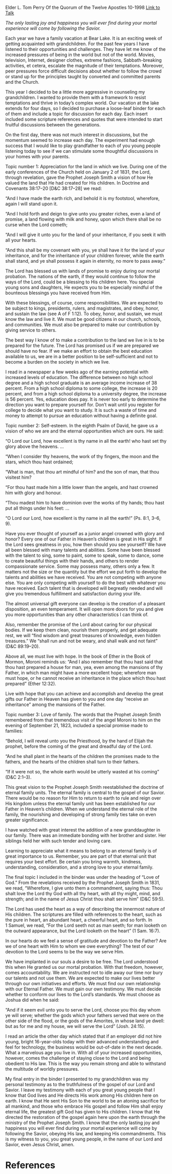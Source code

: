 Elder L. Tom Perry
Of the Quorum of the Twelve Apostles
10-1998
[Link to Talk](https://www.churchofjesuschrist.org/study/general-conference/1998/10/youth-of-the-noble-birthright?lang=eng)

_The only lasting joy and happiness you will ever find during your mortal experience will come by following the Savior._

Each year we have a family vacation at Bear Lake. It is an exciting week of getting acquainted with grandchildren. For the past few years I have listened to their opportunities and challenges. They have let me know of the increased pressures of being in the world but not of the world. Movies, television, Internet, designer clothes, extreme fashions, Sabbath-breaking activities, et cetera, escalate the magnitude of their temptations. Moreover, peer pressures force difficult decisions about whether to follow the crowd or stand up for the principles taught by converted and committed parents and the Church.

This year I decided to be a little more aggressive in counseling my grandchildren. I wanted to provide them with a framework to resist temptations and thrive in today’s complex world. Our vacation at the lake extends for four days, so I decided to purchase a loose-leaf binder for each of them and include a topic for discussion for each day. Each insert included some scripture references and quotes that were intended to start fruitful discussions between the generations.

On the first day, there was not much interest in discussions, but the momentum seemed to increase each day. The experiment had enough success that I would like to play grandfather to each of you young people listening today to see if we can stimulate some thoughtful discussions in your homes with your parents.

Topic number 1: Appreciation for the land in which we live. During one of the early conferences of the Church held on January 2 of 1831, the Lord, through revelation, gave the Prophet Joseph Smith a vision of how He valued the land that He had created for His children. In Doctrine and Covenants 38:17–20 [D&C 38:17–28] we read:

“And I have made the earth rich, and behold it is my footstool, wherefore, again I will stand upon it.

“And I hold forth and deign to give unto you greater riches, even a land of promise, a land flowing with milk and honey, upon which there shall be no curse when the Lord cometh;

“And I will give it unto you for the land of your inheritance, if you seek it with all your hearts.

“And this shall be my covenant with you, ye shall have it for the land of your inheritance, and for the inheritance of your children forever, while the earth shall stand, and ye shall possess it again in eternity, no more to pass away.”

The Lord has blessed us with lands of promise to enjoy during our mortal probation. The nations of the earth, if they would continue to follow the ways of the Lord, could be a blessing to His children here. You special young sons and daughters, He expects you to be especially mindful of the bounteous blessings you have received from Him.

With these blessings, of course, come responsibilities. We are expected to be subject to kings, presidents, rulers, and magistrates, and obey, honor, and sustain the law (see A of F 1:12). To obey, honor, and sustain, we must know the law and live it. We must be good citizens in our church, schools, and communities. We must also be prepared to make our contribution by giving service to others.

The best way I know of to make a contribution to the land we live in is to be prepared for the future. The Lord has promised us if we are prepared we should have no fear. If we make an effort to obtain the best education available to us, we are in a better position to be self-sufficient and not to become a burden on the society in which we live.

I read in a newspaper a few weeks ago of the earning potential with increased levels of education. The difference between no high school degree and a high school graduate is an average income increase of 38 percent. From a high school diploma to some college, the increase is 20 percent, and from a high school diploma to a university degree, the increase is 56 percent. Yes, education does pay. It is never too early to determine the direction you want to prepare yourself for. Don’t wait until you register for college to decide what you want to study. It is such a waste of time and money to attempt to pursue an education without having a definite goal.

Topic number 2: Self-esteem. In the eighth Psalm of David, he gave us a vision of who we are and the eternal opportunities which are ours. He said:

“O Lord our Lord, how excellent is thy name in all the earth! who hast set thy glory above the heavens. …

“When I consider thy heavens, the work of thy fingers, the moon and the stars, which thou hast ordained;

“What is man, that thou art mindful of him? and the son of man, that thou visitest him?

“For thou hast made him a little lower than the angels, and hast crowned him with glory and honour.

“Thou madest him to have dominion over the works of thy hands; thou hast put all things under his feet: …

“O Lord our Lord, how excellent is thy name in all the earth!” (Ps. 8:1, 3–6, 9).

Have you ever thought of yourself as a junior angel crowned with glory and honor? Every one of our Father in Heaven’s children is great in His sight. If the Lord sees greatness in you, how then should you see yourself? We have all been blessed with many talents and abilities. Some have been blessed with the talent to sing, some to paint, some to speak, some to dance, some to create beautiful things with their hands, and others to render compassionate service. Some may possess many, others only a few. It matters not the size or the quantity but the effort we put forth to develop the talents and abilities we have received. You are not competing with anyone else. You are only competing with yourself to do the best with whatever you have received. Each talent that is developed will begreatly needed and will give you tremendous fulfillment and satisfaction during your life.

The almost universal gift everyone can develop is the creation of a pleasant disposition, an even temperament. It will open more doors for you and give you more opportunities than any other characteristics I can think of.

Also, remember the promise of the Lord about caring for our physical bodies. If we keep them clean, nourish them properly, and get adequate rest, we will “find wisdom and great treasures of knowledge, even hidden treasures.” We “shall run and not be weary, and shall walk and not faint” (D&C 89:19–20).

Above all, we must live with hope. In the book of Ether in the Book of Mormon, Moroni reminds us: “And I also remember that thou hast said that thou hast prepared a house for man, yea, even among the mansions of thy Father, in which man might have a more excellent hope; wherefore man must hope, or he cannot receive an inheritance in the place which thou hast prepared” (Ether 12:32).

Live with hope that you can achieve and accomplish and develop the great gifts our Father in Heaven has given to you and one day “receive an inheritance” among the mansions of the Father.

Topic number 3: Love of family. The words that the Prophet Joseph Smith remembered from that tremendous visit of the angel Moroni to him on the evening of September 21, 1823, included a special promise made to families:

“Behold, I will reveal unto you the Priesthood, by the hand of Elijah the prophet, before the coming of the great and dreadful day of the Lord.

“And he shall plant in the hearts of the children the promises made to the fathers, and the hearts of the children shall turn to their fathers.

“If it were not so, the whole earth would be utterly wasted at his coming” (D&C 2:1–3).

This great vision to the Prophet Joseph Smith reestablished the doctrine of eternal family units. The eternal family is central to the gospel of our Savior. There would be no reason for Him to return to earth to rule and reign over His kingdom unless the eternal family unit has been established for our Father in Heaven’s children. When we understand the eternal role of the family, the nourishing and developing of strong family ties take on even greater significance.

I have watched with great interest the addition of a new granddaughter in our family. There was an immediate bonding with her brother and sister. Her siblings held her with such tender and loving care.

Learning to appreciate what it means to belong to an eternal family is of great importance to us. Remember, you are part of that eternal unit that requires your best effort. Be certain you bring warmth, kindness, understanding, consideration, and a strong love to your eternal family.

The final topic I included in the binder was under the heading of “Love of God.” From the revelations received by the Prophet Joseph Smith in 1831, we read, “Wherefore, I give unto them a commandment, saying thus: Thou shalt love the Lord thy God with all thy heart, with all thy might, mind, and strength; and in the name of Jesus Christ thou shalt serve him” (D&C 59:5).

The Lord has used the heart as a way of describing the innermost nature of His children. The scriptures are filled with references to the heart, such as the pure in heart, an abundant heart, a cheerful heart, and so forth. In 1 Samuel, we read, “For the Lord seeth not as man seeth; for man looketh on the outward appearance, but the Lord looketh on the heart” (1 Sam. 16:7).

In our hearts do we feel a sense of gratitude and devotion to the Father? Are we of one heart with Him to whom we owe everything? The test of our devotion to the Lord seems to be the way we serve Him.

We have implanted in our souls a desire to be free. The Lord understood this when He granted us our mortal probation. With that freedom, however, comes accountability. We are instructed not to idle away our time nor bury our talents and not use them. We are expected to make our lives better through our own initiatives and efforts. We must find our own relationship with our Eternal Father. We must gain our own testimony. We must decide whether to conform our lives to the Lord’s standards. We must choose as Joshua did when he said:

“And if it seem evil unto you to serve the Lord, choose you this day whom ye will serve; whether the gods which your fathers served that were on the other side of the flood, or the gods of the Amorites, in whose land ye dwell: but as for me and my house, we will serve the Lord” (Josh. 24:15).

I read an article the other day which stated that if an employer did not hire young, bright 16-year-olds today with their advanced understanding and feel for technology, the business would be out-of-date in the next decade. What a marvelous age you live in. With all of your increased opportunities, however, comes the challenge of staying close to the Lord and being obedient to His law. This is the way you remain strong and able to withstand the multitude of worldly pressures.

My final entry in the binder I presented to my grandchildren was my personal testimony as to the truthfulness of the gospel of our Lord and Savior. I leave my testimony with each of you great young people that I know that God lives and He directs His work among His children here on earth. I know that He sent His Son to the world to be an atoning sacrifice for all mankind, and those who embrace His gospel and follow Him shall enjoy eternal life, the greatest gift God has given to His children. I know that He directed the restoration of the gospel again here upon the earth through the ministry of the Prophet Joseph Smith. I know that the only lasting joy and happiness you will ever find during your mortal experience will come by following the Savior, obeying His law, and keeping His commandments. This is my witness to you, you great young people, in the name of our Lord and Savior, even Jesus Christ, amen.

# References
